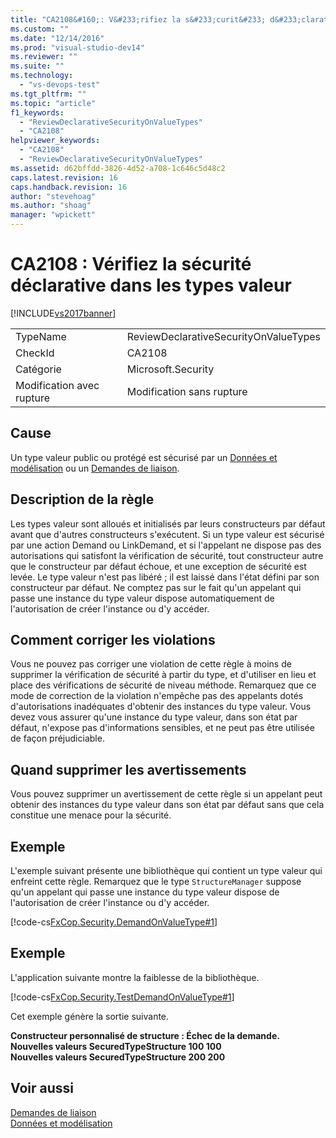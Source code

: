 ```yaml
---
title: "CA2108&#160;: V&#233;rifiez la s&#233;curit&#233; d&#233;clarative dans les types valeur | Microsoft Docs"
ms.custom: ""
ms.date: "12/14/2016"
ms.prod: "visual-studio-dev14"
ms.reviewer: ""
ms.suite: ""
ms.technology: 
  - "vs-devops-test"
ms.tgt_pltfrm: ""
ms.topic: "article"
f1_keywords: 
  - "ReviewDeclarativeSecurityOnValueTypes"
  - "CA2108"
helpviewer_keywords: 
  - "CA2108"
  - "ReviewDeclarativeSecurityOnValueTypes"
ms.assetid: d62bffdd-3826-4d52-a708-1c646c5d48c2
caps.latest.revision: 16
caps.handback.revision: 16
author: "stevehoag"
ms.author: "shoag"
manager: "wpickett"
---
```

# CA2108&#160;: V&#233;rifiez la s&#233;curit&#233; d&#233;clarative dans les types valeur
[!INCLUDE[vs2017banner](../code-quality/includes/vs2017banner.md)]

|||  
|-|-|  
|TypeName|ReviewDeclarativeSecurityOnValueTypes|  
|CheckId|CA2108|  
|Catégorie|Microsoft.Security|  
|Modification avec rupture|Modification sans rupture|  
  
## Cause  
 Un type valeur public ou protégé est sécurisé par un [Données et modélisation](../Topic/Data%20and%20Modeling%20in%20the%20.NET%20Framework.md) ou un [Demandes de liaison](../Topic/Link%20Demands.md).  
  
## Description de la règle  
 Les types valeur sont alloués et initialisés par leurs constructeurs par défaut avant que d'autres constructeurs s'exécutent.  Si un type valeur est sécurisé par une action Demand ou LinkDemand, et si l'appelant ne dispose pas des autorisations qui satisfont la vérification de sécurité, tout constructeur autre que le constructeur par défaut échoue, et une exception de sécurité est levée.  Le type valeur n'est pas libéré ; il est laissé dans l'état défini par son constructeur par défaut.  Ne comptez pas sur le fait qu'un appelant qui passe une instance du type valeur dispose automatiquement de l'autorisation de créer l'instance ou d'y accéder.  
  
## Comment corriger les violations  
 Vous ne pouvez pas corriger une violation de cette règle à moins de supprimer la vérification de sécurité à partir du type, et d'utiliser en lieu et place des vérifications de sécurité de niveau méthode.  Remarquez que ce mode de correction de la violation n'empêche pas des appelants dotés d'autorisations inadéquates d'obtenir des instances du type valeur.  Vous devez vous assurer qu'une instance du type valeur, dans son état par défaut, n'expose pas d'informations sensibles, et ne peut pas être utilisée de façon préjudiciable.  
  
## Quand supprimer les avertissements  
 Vous pouvez supprimer un avertissement de cette règle si un appelant peut obtenir des instances du type valeur dans son état par défaut sans que cela constitue une menace pour la sécurité.  
  
## Exemple  
 L'exemple suivant présente une bibliothèque qui contient un type valeur qui enfreint cette règle.  Remarquez que le type `StructureManager` suppose qu'un appelant qui passe une instance du type valeur dispose de l'autorisation de créer l'instance ou d'y accéder.  
  
 [!code-cs[FxCop.Security.DemandOnValueType#1](../code-quality/codesnippet/CSharp/ca2108-review-declarative-security-on-value-types_1.cs)]  
  
## Exemple  
 L'application suivante montre la faiblesse de la bibliothèque.  
  
 [!code-cs[FxCop.Security.TestDemandOnValueType#1](../code-quality/codesnippet/CSharp/ca2108-review-declarative-security-on-value-types_2.cs)]  
  
 Cet exemple génère la sortie suivante.  
  
  **Constructeur personnalisé de structure : Échec de la demande.**  
**Nouvelles valeurs SecuredTypeStructure 100 100**  
**Nouvelles valeurs SecuredTypeStructure 200 200**   
## Voir aussi  
 [Demandes de liaison](../Topic/Link%20Demands.md)   
 [Données et modélisation](../Topic/Data%20and%20Modeling%20in%20the%20.NET%20Framework.md)